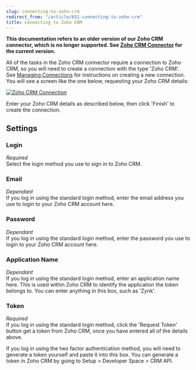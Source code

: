 ```yaml
---
slug: connecting-to-zoho-crm
redirect_from: "/article/651-connecting-to-zoho-crm"
title: Connecting to Zoho CRM
---
```

**This documentation refers to an older version of our Zoho CRM connector, which is no longer supported. See [Zoho CRM Connector](zoho-crm-v2) for the current version.**

All of the tasks in the Zoho CRM connector require a connection to Zoho CRM, so you will need to create a connection with the type 'Zoho CRM'. See [Managing Connections](managing-connections) for instructions on creating a new connection. You will see a screen like the one below, requesting your Zoho CRM details:

[![Zoho CRM Connection](http://www.zynk.com/images/v2/zoho_crm_connection.png)](http://www.zynk.com/images/v2/zoho_crm_connection.png)

Enter your Zoho CRM details as described below, then click 'Finish' to create the connection.

## Settings
### Login
_Required_  
Select the login method you use to sign in to Zoho CRM.

### Email
_Dependant_  
If you log in using the standard login method, enter the email address you use to login to your Zoho CRM account here.

### Password
_Dependant_  
If you log in using the standard login method, enter the password you use to login to your Zoho CRM account here.

### Application Name
_Dependant_  
If you log in using the standard login method, enter an application name here. This is used within Zoho CRM to identify the application the token belongs to. You can enter anything in this box, such as 'Zynk'.

### Token
_Required_  
If you log in using the standard login method, click the 'Request Token' button get a token from Zoho CRM, once you have entered all of the details above.	  
  
If you log in using the two factor authentication method, you will need to generate a token yourself and paste it into this box. You can generate a token in Zoho CRM by going to Setup > Developer Space > CRM API.